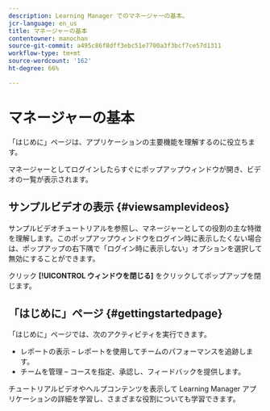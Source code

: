 ```yaml
---
description: Learning Manager でのマネージャーの基本。
jcr-language: en_us
title: マネージャーの基本
contentowner: manochan
source-git-commit: a495c86f8dff3ebc51e7700a3f3bcf7ce57d1311
workflow-type: tm+mt
source-wordcount: '162'
ht-degree: 66%

---
```




# マネージャーの基本

「はじめに」ページは、アプリケーションの主要機能を理解するのに役立ちます。

マネージャーとしてログインしたらすぐにポップアップウィンドウが開き、ビデオの一覧が表示されます。

## サンプルビデオの表示 {#viewsamplevideos}

サンプルビデオチュートリアルを参照し、マネージャーとしての役割の主な特徴を理解します。このポップアップウィンドウをログイン時に表示したくない場合は、ポップアップの右下隅で「ログイン時に表示しない」オプションを選択して無効にすることができます。

クリック **[!UICONTROL ウィンドウを閉じる]** をクリックしてポップアップを閉じます。

<!--![](assets/welcome-videos.png) -->

## 「はじめに」ページ {#gettingstartedpage}

「はじめに」ページでは、次のアクティビティを実行できます。

* レポートの表示 – レポートを使用してチームのパフォーマンスを追跡します。
* チームを管理 – コースを指定、承認し、フィードバックを提供します。

チュートリアルビデオやヘルプコンテンツを表示して Learning Manager アプリケーションの詳細を学習し、さまざまな役割についても学習できます。

<!--![](assets/manager-experienceprime.png)-->

